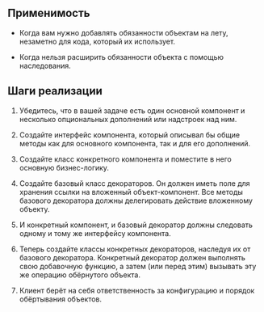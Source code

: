 ## Применимость
- Когда вам нужно добавлять обязанности объектам на лету, 
  незаметно для кода, который их использует.

- Когда нельзя расширить обязанности объекта с помощью наследования.

## Шаги реализации

1. Убедитесь, что в вашей задаче есть один основной компонент и 
   несколько опциональных дополнений или надстроек над ним.

2. Создайте интерфейс компонента, который описывал бы общие методы как 
   для основного компонента, так и для его дополнений.

3. Создайте класс конкретного компонента и поместите в него основную бизнес-логику.

4. Создайте базовый класс декораторов. Он должен иметь поле для хранения 
   ссылки на вложенный объект-компонент. Все методы базового декоратора должны делегировать действие вложенному объекту.

5. И конкретный компонент, и базовый декоратор должны следовать одному и тому же интерфейсу компонента.

6. Теперь создайте классы конкретных декораторов, наследуя их от базового декоратора. 
   Конкретный декоратор должен выполнять свою добавочную функцию, а затем (или перед этим) 
   вызывать эту же операцию обёрнутого объекта.

7. Клиент берёт на себя ответственность за конфигурацию и порядок обёртывания объектов.